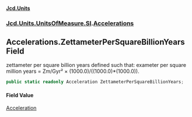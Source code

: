 #### [Jcd.Units](index.md 'index')
### [Jcd.Units.UnitsOfMeasure.SI](Jcd.Units.UnitsOfMeasure.SI.md 'Jcd.Units.UnitsOfMeasure.SI').[Accelerations](Accelerations.md 'Jcd.Units.UnitsOfMeasure.SI.Accelerations')

## Accelerations.ZettameterPerSquareBillionYears Field

zettameter per square billion years defined such that: exameter per square million years = Zm/Gyr² ×
(1000.0)/((1000.0)*(1000.0)).

```csharp
public static readonly Acceleration ZettameterPerSquareBillionYears;
```

#### Field Value
[Acceleration](Acceleration.md 'Jcd.Units.UnitTypes.Acceleration')